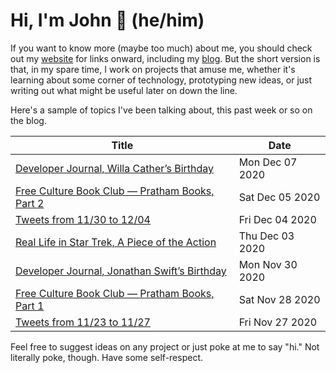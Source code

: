 # Hi, I'm John 👋 (he/him)

If you want to know more (maybe too much) about me, you should check out my [website](https://john.colagioia.net/) for links onward, including my [blog](https://john.colagioia.net/blog).  But the short version is that, in my spare time, I work on projects that amuse me, whether it's learning about some corner of technology, prototyping new ideas, or just writing out what might be useful later on down the line.

Here's a sample of topics I've been talking about, this past week or so on the blog.

|Title|Date|
|-----|-------|
|[Developer Journal, Willa Cather’s Birthday](https://john.colagioia.net/blog/2020/12/07/cather.html)|Mon Dec 07 2020|
|[Free Culture Book Club — Pratham Books, Part 2](https://john.colagioia.net/blog/2020/12/05/pratham.html)|Sat Dec 05 2020|
|[Tweets from 11/30 to 12/04](https://john.colagioia.net/blog/media/2020/12/04/week.html)|Fri Dec 04 2020|
|[Real Life in Star Trek, A Piece of the Action](https://john.colagioia.net/blog/2020/12/03/action.html)|Thu Dec 03 2020|
|[Developer Journal, Jonathan Swift’s Birthday](https://john.colagioia.net/blog/2020/11/30/swift.html)|Mon Nov 30 2020|
|[Free Culture Book Club — Pratham Books, Part 1](https://john.colagioia.net/blog/2020/11/28/pratham.html)|Sat Nov 28 2020|
|[Tweets from 11/23 to 11/27](https://john.colagioia.net/blog/media/2020/11/27/week.html)|Fri Nov 27 2020|

Feel free to suggest ideas on any project or just poke at me to say "hi." Not literally poke, though. Have some self-respect.
